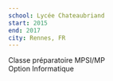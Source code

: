 ```yaml
---
school: Lycée Chateaubriand
start: 2015
end: 2017
city: Rennes, FR
---
```

Classe préparatoire MPSI/MP <br/>
Option Informatique
